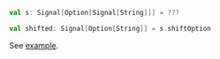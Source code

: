 ```scala
val s: Signal[Option[Signal[String]]] = ???

val shifted: Signal[Option[String]] = s.shiftOption
```

See [example](/core/example-signal-shift-option).
